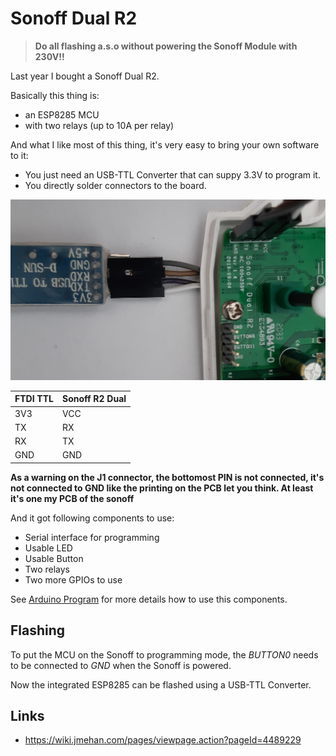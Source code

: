 Sonoff Dual R2
==============

> **Do all flashing a.s.o without powering the Sonoff Module with 230V!!**

Last year I bought a Sonoff Dual R2. 

Basically this thing is:

* an ESP8285 MCU 
* with two relays (up to 10A per relay)

And what I like most of this thing, it's very easy to bring your own software to it:

* You just need an USB-TTL Converter that can suppy 3.3V to program it.
* You directly solder connectors to the board.

![USB TTL Wiring](./img/Sonoff_USB_TTL_Wiring.jpg)


| FTDI TTL | Sonoff R2 Dual |
|----------|----------------|
| 3V3      | VCC            |
| TX       | RX             |
| RX       | TX             |
| GND      | GND            |

**As a warning on the J1 connector, the bottomost PIN is not connected, it's not connected to GND like the printing on the PCB let you think. At least it's one my PCB of the sonoff**

And it got following components to use:

* Serial interface for programming
* Usable LED
* Usable Button
* Two relays
* Two more GPIOs to use

See [Arduino Program](ArduinoProgram.md) for more details how to use this components.

Flashing
--------
To put the MCU on the Sonoff to programming mode, the *BUTTON0* needs to be connected to *GND* when the Sonoff is powered.

Now the integrated ESP8285 can be flashed using a USB-TTL Converter.

Links
-----
* https://wiki.jmehan.com/pages/viewpage.action?pageId=4489229
